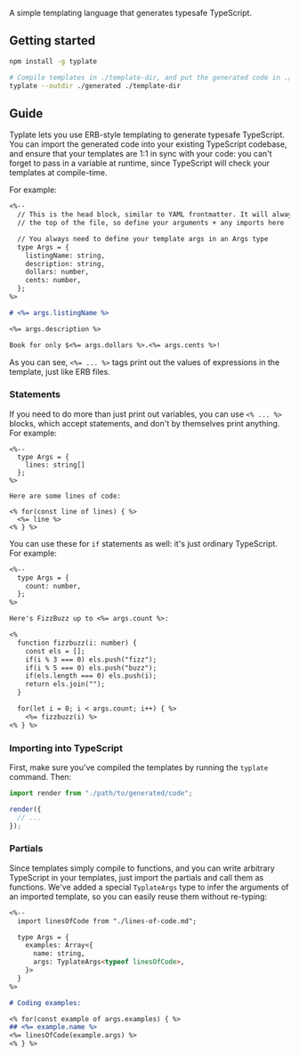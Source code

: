A simple templating language that generates typesafe TypeScript.

## Getting started

```bash
npm install -g typlate

# Compile templates in ./template-dir, and put the generated code in ./generated
typlate --outdir ./generated ./template-dir
```

## Guide

Typlate lets you use ERB-style templating to generate typesafe TypeScript. You
can import the generated code into your existing TypeScript codebase, and
ensure that your templates are 1:1 in sync with your code: you can't forget to
pass in a variable at runtime, since TypeScript will check your templates at
compile-time.

For example:

```markdown
<%--
  // This is the head block, similar to YAML frontmatter. It will always go at
  // the top of the file, so define your arguments + any imports here

  // You always need to define your template args in an Args type
  type Args = {
    listingName: string,
    description: string,
    dollars: number,
    cents: number,
  };
%>

# <%= args.listingName %>

<%= args.description %>

Book for only $<%= args.dollars %>.<%= args.cents %>!
```

As you can see, `<%= ... %>` tags print out the values of expressions in the
template, just like ERB files.

### Statements

If you need to do more than just print out variables, you can use `<% ... %>`
blocks, which accept statements, and don't by themselves print anything. For
example:

```
<%--
  type Args = {
    lines: string[]
  };
%>

Here are some lines of code:

<% for(const line of lines) { %>
  <%= line %>
<% } %>
```

You can use these for `if` statements as well: it's just ordinary TypeScript.
For example:

```markdown
<%--
  type Args = {
    count: number,
  };
%>

Here's FizzBuzz up to <%= args.count %>:

<%
  function fizzbuzz(i: number) {
    const els = [];
    if(i % 3 === 0) els.push("fizz");
    if(i % 5 === 0) els.push("buzz");
    if(els.length === 0) els.push(i);
    return els.join("");
  }

  for(let i = 0; i < args.count; i++) { %>
    <%= fizzbuzz(i) %>
<% } %>
```

### Importing into TypeScript

First, make sure you've compiled the templates by running the `typlate`
command. Then:

```typescript
import render from "./path/to/generated/code";

render({
  // ...
});
```

### Partials

Since templates simply compile to functions, and you can write arbitrary
TypeScript in your templates, just import the partials and call them as
functions. We've added a special `TyplateArgs` type to infer the arguments of
an imported template, so you can easily reuse them without re-typing:

```markdown
<%--
  import linesOfCode from "./lines-of-code.md";

  type Args = {
    examples: Array<{
      name: string,
      args: TyplateArgs<typeof linesOfCode>,
    }>
  }
%>

# Coding examples:

<% for(const example of args.examples) { %>
## <%= example.name %>
<%= linesOfCode(example.args) %>
<% } %>
```
